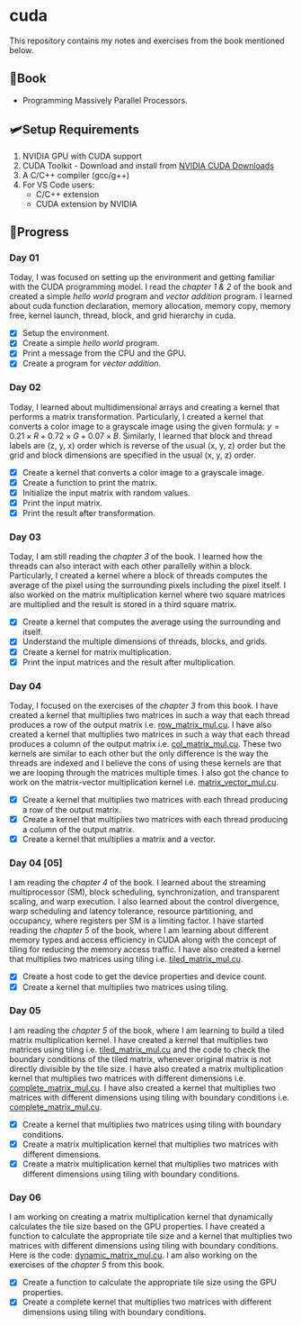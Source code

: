 # **cuda** 
This repository contains my notes and exercises from the book mentioned below. 

## **📗Book**
- Programming Massively Parallel Processors.  

## **🛩️Setup Requirements**
1. NVIDIA GPU with CUDA support
2. CUDA Toolkit - Download and install from [NVIDIA CUDA Downloads](https://developer.nvidia.com/cuda-downloads)
3. A C/C++ compiler (gcc/g++)
4. For VS Code users:
   - C/C++ extension
   - CUDA extension by NVIDIA

## **🚀Progress**

### **Day 01**  
Today, I was focused on setting up the environment and getting familiar with the CUDA programming model. I read the *chapter 1 & 2* of the book and created a simple *hello world* program and *vector addition* program. I learned about cuda function declaration, memory allocation, memory copy, memory free, kernel launch, thread, block, and grid hierarchy in cuda. 

- [x] Setup the environment.
- [x] Create a simple *hello world* program.
- [x] Print a message from the CPU and the GPU.
- [x] Create a program for *vector addition*. 

### **Day 02**
Today, I learned about multidimensional arrays and creating a kernel that performs a matrix transformation. Particularly, I created a kernel that converts a color image to a grayscale image using the given formula: $y = 0.21 \times R + 0.72 \times G + 0.07 \times B$. Similarly, I learned that block and thread labels are (z, y, x) order which is reverse of the usual (x, y, z) order but the grid and block dimensions are specified in the usual (x, y, z) order. 

- [x] Create a kernel that converts a color image to a grayscale image.
- [x] Create a function to print the matrix. 
- [x] Initialize the input matrix with random values. 
- [x] Print the input matrix. 
- [x] Print the result after transformation. 

### **Day 03**
Today, I am still reading the *chapter 3* of the book. I learned how the threads can also interact with each other parallelly within a block. Particularly, I created a kernel where a block of threads computes the average of the pixel using the surrounding pixels including the pixel itself. I also worked on the matrix multiplication kernel where two square matrices are multiplied and the result is stored in a third square matrix. 

- [x] Create a kernel that computes the average using the surrounding and itself.
- [x] Understand the multiple dimensions of threads, blocks, and grids.
- [x] Create a kernel for matrix multiplication. 
- [x] Print the input matrices and the result after multiplication.

### **Day 04**
Today, I focused on the exercises of the *chapter 3* from this book. I have created a kernel that multiplies two matrices in such a way that each thread produces a row of the output matrix i.e. [row_matrix_mul.cu](./exercises/row_matrix_mul.cu). I have also created a kernel that multiplies two matrices in such a way that each thread produces a column of the output matrix i.e. [col_matrix_mul.cu](./exercises/col_matrix_mul.cu). These two kernels are similar to each other but the only difference is the way the threads are indexed and I believe the cons of using these kernels are that we are looping through the matrices multiple times. I also got the chance to work on the matrix-vector multiplication kernel i.e. [matrix_vector_mul.cu](./exercises/matrix_vector_mul.cu).

- [x] Create a kernel that multiplies two matrices with each thread producing a row of the output matrix.
- [x] Create a kernel that multiplies two matrices with each thread producing a column of the output matrix.
- [x] Create a kernel that multiplies a matrix and a vector. 

### **Day 04 [05]**  
I am reading the *chapter 4* of the book. I learned about the streaming multiprocessor (SM), block scheduling, synchronization, and transparent scaling, and warp execution. I also learned about the control divergence, warp scheduling and latency tolerance, resource partitioning, and occupancy, where registers per SM is a limiting factor. I have started reading the *chapter 5* of the book, where I am learning about different memory types and access efficiency in CUDA along with the concept of tiling for reducing the memory access traffic. I have also created a kernel that multiplies two matrices using tiling i.e. [tiled_matrix_mul.cu](./exercises/tiled_matrix_mul.cu).

- [x] Create a host code to get the device properties and device count.
- [x] Create a kernel that multiplies two matrices using tiling. 

### **Day 05**  
I am reading the *chapter 5* of the book, where I am learning to build a tiled matrix multiplication kernel. I have created a kernel that multiplies two matrices using tiling i.e. [tiled_matrix_mul.cu](./exercises/tiled_matrix_mul.cu) and the code to check the boundary conditions of the tiled matrix, whenever original matrix is not directly divisible by the tile size. I have also created a matrix multiplication kernel that multiplies two matrices with different dimensions i.e. [complete_matrix_mul.cu](./day05/complete_matrix_mul.cu). I have also created a kernel that multiplies two matrices with different dimensions using tiling with boundary conditions i.e. [complete_matrix_mul.cu](./day05/complete_matrix_mul.cu).

- [x] Create a kernel that multiplies two matrices using tiling with boundary conditions.  
- [x] Create a matrix multiplication kernel that multiplies two matrices with different dimensions. 
- [x] Create a matrix multiplication kernel that multiplies two matrices with different dimensions using tiling with boundary conditions.

### **Day 06**
I am working on creating a matrix multiplication kernel that dynamically calculates the tile size based on the GPU properties. I have created a function to calculate the appropriate tile size and a kernel that multiplies two matrices with different dimensions using tiling with boundary conditions. Here is the code: [dynamic_matrix_mul.cu](./day06/dynamic_matrix_mul.cu). I am also working on the exercises of the *chapter 5* from this book.

- [x] Create a function to calculate the appropriate tile size using the GPU properties.
- [x] Create a complete kernel that multiplies two matrices with different dimensions using tiling with boundary conditions.
